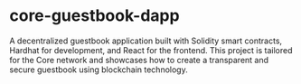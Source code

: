 # core-guestbook-dapp
A decentralized guestbook application built with Solidity smart contracts, Hardhat for development, and React for the frontend. This project is tailored for the Core network and showcases how to create a transparent and secure guestbook using blockchain technology.
